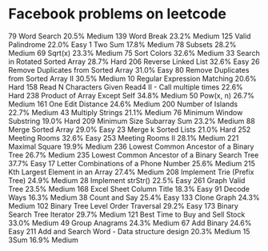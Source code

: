 # Facebook problems on leetcode

79	Word Search	20.5%	Medium
139	Word Break	23.2%	Medium
125	Valid Palindrome	22.0%	Easy
1	Two Sum	17.8%	Medium
78	Subsets	28.2%	Medium
69	Sqrt(x)	23.3%	Medium
75	Sort Colors	32.6%	Medium
33	Search in Rotated Sorted Array	28.7%	Hard
206	Reverse Linked List	32.6%	Easy
26	Remove Duplicates from Sorted Array	31.0%	Easy
80	Remove Duplicates from Sorted Array II	30.5%	Medium
10	Regular Expression Matching	20.6%	Hard
158	Read N Characters Given Read4 II - Call multiple times 	22.6%	Hard
238	Product of Array Except Self	34.8%	Medium
50	Pow(x, n)	26.7%	Medium
161	One Edit Distance 	24.6%	Medium
200	Number of Islands	22.7%	Medium
43	Multiply Strings	21.1%	Medium
76	Minimum Window Substring	19.0%	Hard
209	Minimum Size Subarray Sum	23.2%	Medium
88	Merge Sorted Array	29.0%	Easy
23	Merge k Sorted Lists	21.0%	Hard
252	Meeting Rooms 	32.6%	Easy
253	Meeting Rooms II 	28.1%	Medium
221	Maximal Square	19.9%	Medium
236	Lowest Common Ancestor of a Binary Tree	26.7%	Medium
235	Lowest Common Ancestor of a Binary Search Tree	37.7%	Easy
17	Letter Combinations of a Phone Number	25.6%	Medium
215	Kth Largest Element in an Array	27.4%	Medium
208	Implement Trie (Prefix Tree)	24.9%	Medium
28	Implement strStr()	22.5%	Easy
261	Graph Valid Tree 	23.5%	Medium
168	Excel Sheet Column Title	18.3%	Easy
91	Decode Ways	16.3%	Medium
38	Count and Say	25.4%	Easy
133	Clone Graph	24.3%	Medium
102	Binary Tree Level Order Traversal	29.2%	Easy
173	Binary Search Tree Iterator	29.7%	Medium
121	Best Time to Buy and Sell Stock	33.0%	Medium
49	Group Anagrams	24.3%	Medium
67	Add Binary	24.6%	Easy
211	Add and Search Word - Data structure design	20.3%	Medium
15	3Sum 16.9% Medium